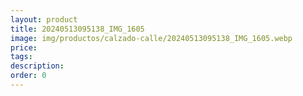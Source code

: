 ```yaml
---
layout: product
title: 20240513095138_IMG_1605
image: img/productos/calzado-calle/20240513095138_IMG_1605.webp
price: 
tags: 
description: 
order: 0
---
```

